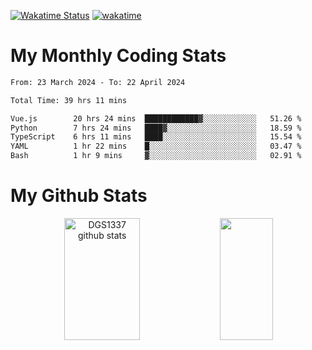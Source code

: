 [![Wakatime Status](https://github.com/noopurphalak/noopurphalak/workflows/wakatime-status-update/badge.svg)](https://github.com/noopurphalak/noopurphalak/actions/workflows/main.yml)
[![wakatime](https://wakatime.com/badge/user/80ace140-ef40-4fdd-b8ed-f3be3d2e1aea.svg)](https://wakatime.com/@80ace140-ef40-4fdd-b8ed-f3be3d2e1aea)

# My Monthly Coding Stats

<!--START_SECTION:waka-->

```txt
From: 23 March 2024 - To: 22 April 2024

Total Time: 39 hrs 11 mins

Vue.js        20 hrs 24 mins  ████████████▓░░░░░░░░░░░░   51.26 %
Python        7 hrs 24 mins   ████▓░░░░░░░░░░░░░░░░░░░░   18.59 %
TypeScript    6 hrs 11 mins   ████░░░░░░░░░░░░░░░░░░░░░   15.54 %
YAML          1 hr 22 mins    █░░░░░░░░░░░░░░░░░░░░░░░░   03.47 %
Bash          1 hr 9 mins     ▓░░░░░░░░░░░░░░░░░░░░░░░░   02.91 %
```

<!--END_SECTION:waka-->

# My Github Stats
<div style="text-align: center;">
  <img width="49%" height="195px" src="https://github-readme-stats-sigma-five.vercel.app/api?username=noopurphalak&show_icons=true&count_private=true&hide_border=true&title_color=ecf2f8&icon_color=0d1117&text_color=FFFFFF&bg_color=0d1117" alt="DGS1337 github stats" />
  <img width="41%" height="195px" src="https://github-readme-stats-sigma-five.vercel.app/api/top-langs/?username=noopurphalak&layout=compact&hide_border=true&title_color=ecf2f8&text_color=FFFFFF&bg_color=0d1117" />
</div>

